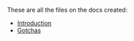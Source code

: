 These are all the files on the docs created:

* [Introduction](./Introduction.md)
* [Gotchas](./Gotchas.md)